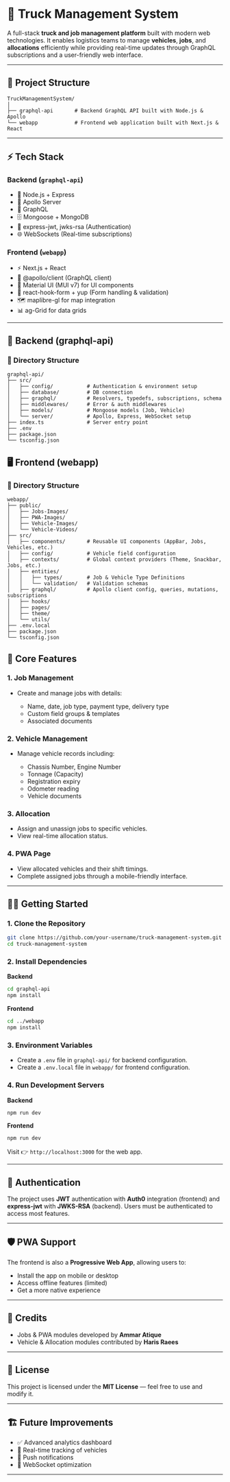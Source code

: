 # 🚚 Truck Management System

A full-stack **truck and job management platform** built with modern web technologies.
It enables logistics teams to manage **vehicles**, **jobs**, and **allocations** efficiently while providing real-time updates through GraphQL subscriptions and a user-friendly web interface.

---

## 📂 Project Structure

```
TruckManagementSystem/
│
├── graphql-api       # Backend GraphQL API built with Node.js & Apollo
└── webapp            # Frontend web application built with Next.js & React
```

---

## ⚡ Tech Stack

### **Backend** (`graphql-api`)

* 🚀 Node.js + Express
* 🧭 Apollo Server
* 🧬 GraphQL
* 🗄️ Mongoose + MongoDB
* 🔐 express-jwt, jwks-rsa (Authentication)
* 🌐 WebSockets (Real-time subscriptions)

### **Frontend** (`webapp`)

* ⚡ Next.js + React
* 🧭 @apollo/client (GraphQL client)
* 🧰 Material UI (MUI v7) for UI components
* 🧭 react-hook-form + yup (Form handling & validation)
* 🗺️ maplibre-gl for map integration
* 📊 ag-Grid for data grids

---

## 🧱 Backend (graphql-api)

### 📁 Directory Structure

```
graphql-api/
├── src/
│   ├── config/           # Authentication & environment setup
│   ├── database/         # DB connection
│   ├── graphql/          # Resolvers, typedefs, subscriptions, schema
│   ├── middlewares/      # Error & auth middlewares
│   ├── models/           # Mongoose models (Job, Vehicle)
│   └── server/           # Apollo, Express, WebSocket setup
├── index.ts              # Server entry point
├── .env
├── package.json
└── tsconfig.json
```

## 🖥️ Frontend (webapp)

### 📁 Directory Structure

```
webapp/
├── public/
│   ├── Jobs-Images/
│   ├── PWA-Images/
│   ├── Vehicle-Images/
│   └── Vehicle-Videos/
├── src/
│   ├── components/       # Reusable UI components (AppBar, Jobs, Vehicles, etc.)
│   ├── config/           # Vehicle field configuration
│   ├── contexts/         # Global context providers (Theme, Snackbar, Jobs, etc.)
│   ├── entities/
│   │   ├── types/        # Job & Vehicle Type Definitions
│   │   └── validation/   # Validation schemas
│   ├── graphql/          # Apollo client config, queries, mutations, subscriptions
│   ├── hooks/
│   ├── pages/
│   ├── theme/
│   └── utils/
├── .env.local
├── package.json
└── tsconfig.json

```

## 🚛 Core Features

### 1. **Job Management**

* Create and manage jobs with details:

  * Name, date, job type, payment type, delivery type
  * Custom field groups & templates
  * Associated documents

### 2. **Vehicle Management**

* Manage vehicle records including:

  * Chassis Number, Engine Number
  * Tonnage (Capacity)
  * Registration expiry
  * Odometer reading
  * Vehicle documents

### 3. **Allocation**

* Assign and unassign jobs to specific vehicles.
* View real-time allocation status.

### 4. **PWA Page**

* View allocated vehicles and their shift timings.
* Complete assigned jobs through a mobile-friendly interface.

---

## 🧑‍💻 Getting Started

### 1. **Clone the Repository**

```bash
git clone https://github.com/your-username/truck-management-system.git
cd truck-management-system
```

### 2. **Install Dependencies**

**Backend**

```bash
cd graphql-api
npm install
```

**Frontend**

```bash
cd ../webapp
npm install
```

### 3. **Environment Variables**

* Create a `.env` file in `graphql-api/` for backend configuration.
* Create a `.env.local` file in `webapp/` for frontend configuration.

### 4. **Run Development Servers**

**Backend**

```bash
npm run dev
```

**Frontend**

```bash
npm run dev
```

Visit 👉 `http://localhost:3000` for the web app.

---

## 🧭 Authentication

The project uses **JWT** authentication with **Auth0** integration (frontend) and **express-jwt** with **JWKS-RSA** (backend).
Users must be authenticated to access most features.

---

## 🛡️ PWA Support

The frontend is also a **Progressive Web App**, allowing users to:

* Install the app on mobile or desktop
* Access offline features (limited)
* Get a more native experience

---

## 🙌 Credits

* Jobs & PWA modules developed by **Ammar Atique**
* Vehicle & Allocation modules contributed by **Haris Raees** 

---

## 📜 License

This project is licensed under the **MIT License** — feel free to use and modify it.

---

## 🏗️ Future Improvements

* ✅ Advanced analytics dashboard
* 🚦 Real-time tracking of vehicles
* 📲 Push notifications
* 📡 WebSocket optimization

---